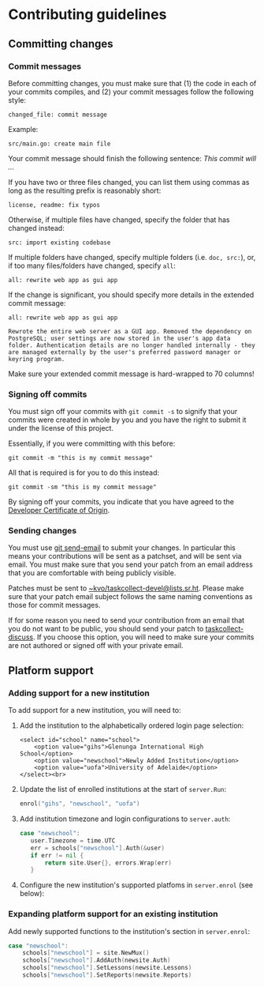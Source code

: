 # Contributing guidelines

## Committing changes

### Commit messages

Before committing changes, you must make sure that (1) the code in each of your
commits compiles, and (2) your commit messages follow the following style:

```
changed_file: commit message
```

Example:

```
src/main.go: create main file
```

Your commit message should finish the following sentence: *This commit will ...*

If you have two or three files changed, you can list them using commas as long as
the resulting prefix is reasonably short:

```
license, readme: fix typos
```

Otherwise, if multiple files have changed, specify the folder that has changed
instead:

```
src: import existing codebase
```

If multiple folders have changed, specify multiple folders (i.e. `doc, src:`),
or, if too many files/folders have changed, specify `all`:

```
all: rewrite web app as gui app
```

If the change is significant, you should specify more details in the extended
commit message:

```
all: rewrite web app as gui app

Rewrote the entire web server as a GUI app. Removed the dependency on
PostgreSQL; user settings are now stored in the user's app data
folder. Authentication details are no longer handled internally - they
are managed externally by the user's preferred password manager or
keyring program.
```

Make sure your extended commit message is hard-wrapped to 70 columns!

### Signing off commits

You must sign off your commits with `git commit -s` to signify that your commits
were created in whole by you and you have the right to submit it under the license
of this project.

Essentially, if you were committing with this before:

```
git commit -m "this is my commit message"
```

All that is required is for you to do this instead:

```
git commit -sm "this is my commit message"
```

By signing off your commits, you indicate that you have agreed to the
[Developer Certificate of Origin][2].

### Sending changes

You must use [git send-email][1] to submit your changes. In particular this
means your contributions will be sent as a patchset, and will be sent via email.
You must make sure that you send your patch from an email address that you are
comfortable with being publicly visible.

Patches must be sent to <~kvo/taskcollect-devel@lists.sr.ht>. Please make sure
that your patch email subject follows the same naming conventions as those for
commit messages.

If for some reason you need to send your contribution from an email that you do
not want to be public, you should send your patch to [taskcollect-discuss][3].
If you choose this option, you will need to make sure your commits are not
authored or signed off with your private email.

## Platform support

### Adding support for a new institution

To add support for a new institution, you will need to:

  1. Add the institution to the alphabetically ordered login page selection:

     ```
     <select id="school" name="school">
         <option value="gihs">Glenunga International High School</option>
         <option value="newschool">Newly Added Institution</option>
         <option value="uofa">University of Adelaide</option>
     </select><br>
     ```

  2. Update the list of enrolled institutions at the start of `server.Run`:

     ```go
     enrol("gihs", "newschool", "uofa")
     ```

  3. Add institution timezone and login configurations to `server.auth`:

     ```go
     case "newschool":
     	user.Timezone = time.UTC
     	err = schools["newschool"].Auth(&user)
     	if err != nil {
     		return site.User{}, errors.Wrap(err)
     	}
     ```

  4. Configure the new institution's supported platfoms in `server.enrol` (see below):

### Expanding platform support for an existing institution

Add newly supported functions to the institution's section in `server.enrol`:

```go
case "newschool":
	schools["newschool"] = site.NewMux()
	schools["newschool"].AddAuth(newsite.Auth)
	schools["newschool"].SetLessons(newsite.Lessons)
	schools["newschool"].SetReports(newsite.Reports)
```

[1]: https://git-send-email.io
[2]: https://developercertificate.org/
[3]: https://lists.sr.ht/~kvo/taskcollect-discuss

